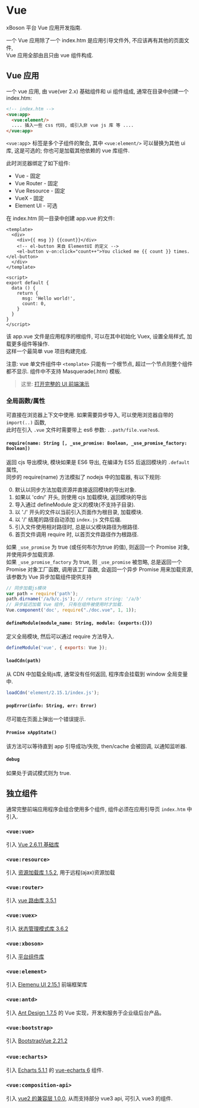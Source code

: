 # Vue

xBoson 平台 Vue 应用开发指南.

一个 Vue 应用除了一个 index.htm 是应用引导文件外, 不应该再有其他的页面文件,  
Vue 应用全部由且只由 vue 组件构成.


## Vue 应用

一个 vue 应用, 由 vue(ver 2.x) 基础组件和 ui 组件组成,
通常在目录中创建一个 index.htm:

```html
<!-- index.htm -->
<vue:app>
  <vue:element/>
  .... 插入一些 css 代码, 或引入非 vue js 库 等 ....
</vue:app>
```

`<vue:app`> 标签是多个子组件的聚合, 其中 `<vue:element/>` 可以替换为其他 ui 库, 这是可选的;
你也可是加载其他依赖的 vue 库组件.

此时浏览器绑定了如下组件:

* Vue - 固定
* Vue Router - 固定
* Vue Resource - 固定
* VueX - 固定
* Element UI - 可选

在 index.htm 同一目录中创建 app.vue 的文件:

```vue
<template>
  <div>
    <div>{{ msg }} {{count}}</div>
    <!-- el-button 来自 ElementUI 的定义 -->
    <el-button v-on:click="count++">You clicked me {{ count }} times.</el-button> 
  </div>
</template>

<script>
export default {
  data () {
    return {
      msg: 'Hello world!',
      count: 0,
    }
  }
}
</script>
```

该 app.vue 文件是应用程序的根组件, 可以在其中初始化 Vuex, 设置全局样式, 加载更多组件等操作.  
这样一个最简单 vue 项目构建完成.  

注意: vue 单文件组件中 `<template>` 只能有一个根节点, 超过一个节点则整个组件都不显示. 
组件中不支持 Masquerade(.htm) 模板.

> 这里: [打开完整的 UI 前端演示](../../t/paas/modern-ui/index.htm)


### 全局函数/属性

可直接在浏览器上下文中使用.
如果需要异步导入, 可以使用浏览器自带的 `import(..)` 函数,   
此时在引入 `.vue` 文件时需要带上 es6 参数: `..path/file.vue?es6`.


#### `require(name: String [, _use_promise: Boolean, _use_promise_factory: Boolean])`

返回 cjs 导出模块, 模块如果是 ES6 导出, 在编译为 ES5 后返回模块的 `.default` 属性,  
同步的 require(name) 方法模拟了 nodejs 中的加载器, 有以下规则:

0. 默认以同步方法加载资源并直接返回模块的导出对象.
1. 如果以 'cdn/' 开头, 则使用 cjs 加载模块, 返回模块的导出
2. 导入通过 defineModule 定义的模块(不支持子目录).
3. 以 './' 开头的文件以当前引入页面作为根目录, 加载模块.
4. 以 '/' 结尾的路径自动添加 `index.js` 文件后缀.
5. 引入文件使用相对路径时, 总是以父模块路径为根路径.
6. 首页文件调用 require 时, 以首页文件路径作为根路径.

如果 `_use_promise` 为 true (或任何布尔为true 的值), 则返回一个 Promise 对象, 并使用异步加载资源.  
如果 `_use_promise_factory` 为 true, 则 `_use_promise` 被忽略, 总是返回一个 Promise 对象工厂函数,
调用该工厂函数, 会返回一个异步 Promise 用来加载资源, 该参数为 Vue 异步加载组件提供支持


```js
// 同步加载js模块
var path = require('path');
path.dirname('/a/b/c.js'); // return string: '/a/b'
// 异步延迟加载 Vue 组件, 只有在组件被使用时才加载.
Vue.component('doc', require("./doc.vue", 1, 1));
```
 

#### `defineModule(module_name: String, module: {exports:{}})`

定义全局模块, 然后可以通过 require 方法导入.

```js
defineModule('vue', { exports: Vue });
```


#### `loadCdn(path)`

从 CDN 中加载全局js库, 通常没有任何返回, 程序库会挂载到 window 全局变量中.

```js
loadCdn('element/2.15.1/index.js');
```


#### `popError(info: String, err: Error)`

尽可能在页面上弹出一个错误提示.


#### `Promise xAppState()`

该方法可以等待直到 app 引导成功/失败, then/cache 会被回调, 以通知监听器.


#### `debug`

如果处于调试模式则为 true.


## 独立组件

通常完整前端应用程序会组合使用多个组件, 组件必须在应用引导页 `index.htm` 中引入.


### `<vue:vue>`

引入 [Vue 2.6.11 基础库](https://cn.vuejs.org/v2/guide/index.html)

### `<vue:resource>`

引入 [资源加载库 1.5.2](https://github.com/pagekit/vue-resource/blob/develop/docs/api.md), 用于远程(ajax)资源加载

### `<vue:router>`

引入 [vue 路由库 3.5.1](https://router.vuejs.org/zh/guide/)

### `<vue:vuex>`

引入 [状态管理模式库 3.6.2](https://vuex.vuejs.org/)

### `<vue:xboson>`

引入 [平台组件库](ui-docs/xboson-vue.md)

### `<vue:element>`

引入 [Elemenu UI 2.15.1](https://element.eleme.io/#/zh-CN) 前端框架库

### `<vue:antd>`

引入 [Ant Design 1.7.5](https://www.antdv.com/docs/vue/introduce-cn/) 的 Vue 实现，开发和服务于企业级后台产品。

### `<vue:bootstrap>`

引入 [BootstrapVue 2.21.2](https://bootstrap-vue.org/docs)

### `<vue:echarts`>

引入 [Echarts 5.1.1](https://echarts.apache.org/zh/tutorial.html) 的 [vue-echarts 6](https://github.com/ecomfe/vue-echarts) 组件.

### `<vue:composition-api>`

引入 [vue2 的兼容层 1.0.0](https://github.com/vuejs/composition-api), 从而支持部分 vue3 api, 可引入 vue3 的组件.